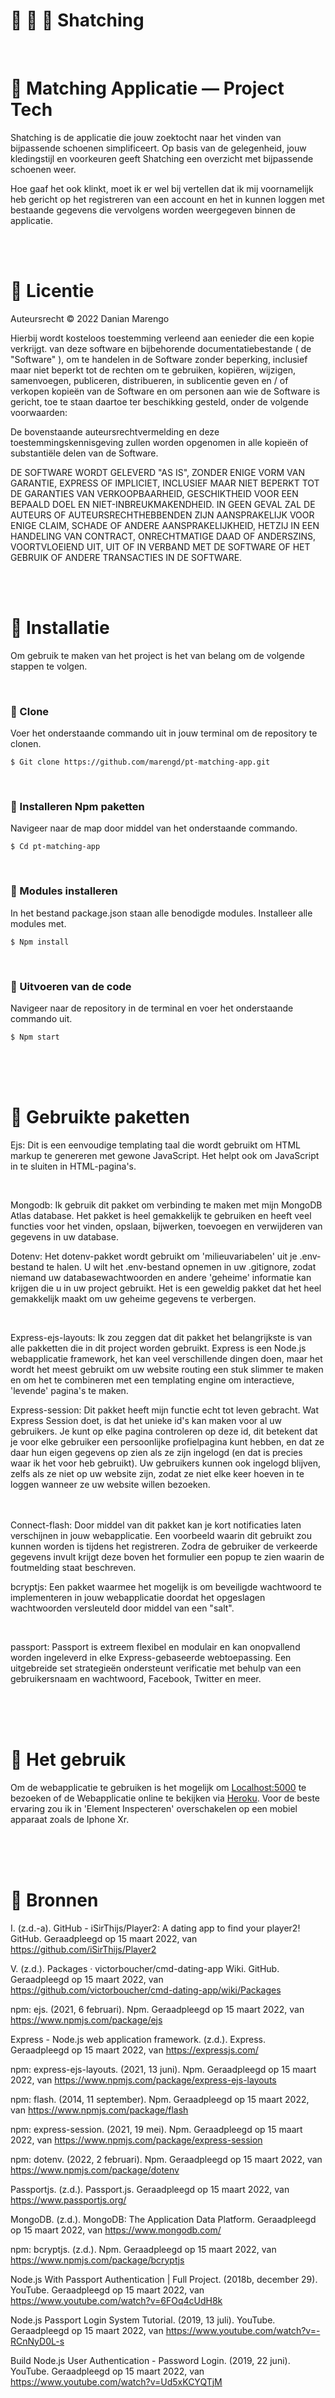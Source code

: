 # 📱 💸 👟 Shatching 


<br>

<img src="/images_wiki/thumbnail.png" alt="">

<br>


# 📱 Matching Applicatie ― Project Tech
Shatching is de applicatie die jouw zoektocht naar het vinden van bijpassende schoenen simplificeert. Op basis van de gelegenheid, jouw kledingstijl en voorkeuren geeft Shatching een overzicht met bijpassende schoenen weer. 

Hoe gaaf het ook klinkt, moet ik er wel bij vertellen dat ik mij voornamelijk heb gericht op het registreren van een account en het in kunnen loggen met bestaande gegevens die vervolgens worden weergegeven binnen de applicatie. 

<br>
<br>

# 📝 Licentie

Auteursrecht © 2022 Danian Marengo

Hierbij wordt kosteloos toestemming verleend aan eenieder die een kopie verkrijgt.
van deze software en bijbehorende documentatiebestande ( de "Software" ), om te handelen
in de Software zonder beperking, inclusief maar niet beperkt tot de rechten
om te gebruiken, kopiëren, wijzigen, samenvoegen, publiceren, distribueren, in sublicentie geven en / of verkopen
kopieën van de Software en om personen aan wie de Software is gericht, toe te staan
daartoe ter beschikking gesteld, onder de volgende voorwaarden:

De bovenstaande auteursrechtvermelding en deze toestemmingskennisgeving zullen worden opgenomen in alle
kopieën of substantiële delen van de Software.
  
DE SOFTWARE WORDT GELEVERD "AS IS", ZONDER ENIGE VORM VAN GARANTIE, EXPRESS OF
IMPLICIET, INCLUSIEF MAAR NIET BEPERKT TOT DE GARANTIES VAN VERKOOPBAARHEID,
GESCHIKTHEID VOOR EEN BEPAALD DOEL EN NIET-INBREUKMAKENDHEID. IN GEEN GEVAL ZAL DE
AUTEURS OF AUTEURSRECHTHEBBENDEN ZIJN AANSPRAKELIJK VOOR ENIGE CLAIM, SCHADE OF ANDERE
AANSPRAKELIJKHEID, HETZIJ IN EEN HANDELING VAN CONTRACT, ONRECHTMATIGE DAAD OF ANDERSZINS, VOORTVLOEIEND UIT,
UIT OF IN VERBAND MET DE SOFTWARE OF HET GEBRUIK OF ANDERE TRANSACTIES IN DE
SOFTWARE.

<br>
<br>

# 👟 Installatie
Om gebruik te maken van het project is het van belang om de volgende stappen te volgen. 

<br>


### 👟 Clone 
Voer het onderstaande commando uit in jouw terminal om de repository te clonen.
```
$ Git clone https://github.com/marengd/pt-matching-app.git
```

<br>


### 👟 Installeren Npm paketten
Navigeer naar de map door middel van het onderstaande commando.

```
$ Cd pt-matching-app
```

<br>


### 👟 Modules installeren
In het bestand package.json staan alle benodigde modules. Installeer alle modules met.

```
$ Npm install
```

<br>


### 👟 Uitvoeren van de code
Navigeer naar de repository in de terminal en voer het onderstaande commando uit.

```
$ Npm start
```

<br>
<br>
<br>


# 📝 Gebruikte paketten

Ejs: Dit is een eenvoudige templating taal die wordt gebruikt om HTML markup te genereren met gewone JavaScript. Het helpt ook om JavaScript in te sluiten in HTML-pagina's.

<br>

Mongodb: Ik gebruik dit pakket om verbinding te maken met mijn MongoDB Atlas database. Het pakket is heel gemakkelijk te gebruiken en heeft veel functies voor het vinden, opslaan, bijwerken, toevoegen en verwijderen van gegevens in uw database.

Dotenv: Het dotenv-pakket wordt gebruikt om 'milieuvariabelen' uit je .env-bestand te halen. U wilt het .env-bestand opnemen in uw .gitignore, zodat niemand uw databasewachtwoorden en andere 'geheime' informatie kan krijgen die u in uw project gebruikt. Het is een geweldig pakket dat het heel gemakkelijk maakt om uw geheime gegevens te verbergen.

<br>

Express-ejs-layouts: Ik zou zeggen dat dit pakket het belangrijkste is van alle pakketten die in dit project worden gebruikt. Express is een Node.js webapplicatie framework, het kan veel verschillende dingen doen, maar het wordt het meest gebruikt om uw website routing een stuk slimmer te maken en om het te combineren met een templating engine om interactieve, 'levende' pagina's te maken.

Express-session: Dit pakket heeft mijn functie echt tot leven gebracht. Wat Express Session doet, is dat het unieke id's kan maken voor al uw gebruikers. Je kunt op elke pagina controleren op deze id, dit betekent dat je voor elke gebruiker een persoonlijke profielpagina kunt hebben, en dat ze daar hun eigen gegevens op zien als ze zijn ingelogd (en dat is precies waar ik het voor heb gebruikt). Uw gebruikers kunnen ook ingelogd blijven, zelfs als ze niet op uw website zijn, zodat ze niet elke keer hoeven in te loggen wanneer ze uw website willen bezoeken.

<br>

<br>
Connect-flash: Door middel van dit pakket kan je kort notificaties laten verschijnen in jouw webapplicatie. Een voorbeeld waarin dit gebruikt zou kunnen worden is tijdens het registreren. Zodra de gebruiker de verkeerde gegevens invult krijgt deze boven het formulier een popup te zien waarin de foutmelding staat beschreven.

bcryptjs: Een pakket waarmee het mogelijk is om beveiligde wachtwoord te implementeren in jouw webapplicatie doordat het opgeslagen wachtwoorden versleuteld door middel van een "salt".

<br>

passport: Passport is extreem flexibel en modulair en kan onopvallend worden ingeleverd in elke Express-gebaseerde webtoepassing. Een uitgebreide set strategieën ondersteunt verificatie met behulp van een gebruikersnaam en wachtwoord, Facebook, Twitter en meer.





<br>
<br>
<br>

# 🥾 Het gebruik

Om de webapplicatie te gebruiken is het mogelijk om [Localhost:5000](http://localhost:5000) te bezoeken of de Webapplicatie online te bekijken via [Heroku](https://shatching.herokuapp.com/log_in). Voor de beste ervaring zou ik in 'Element Inspecteren' overschakelen op een mobiel apparaat zoals de Iphone Xr.

<br>
<br>
<br>


# 👢 Bronnen

I. (z.d.-a). GitHub - iSirThijs/Player2: A dating app to find your player2! GitHub. Geraadpleegd op 15 maart 2022, van https://github.com/iSirThijs/Player2

V. (z.d.). Packages · victorboucher/cmd-dating-app Wiki. GitHub. Geraadpleegd op 15 maart 2022, van https://github.com/victorboucher/cmd-dating-app/wiki/Packages

npm: ejs. (2021, 6 februari). Npm. Geraadpleegd op 15 maart 2022, van https://www.npmjs.com/package/ejs

Express - Node.js web application framework. (z.d.). Express. Geraadpleegd op 15 maart 2022, van https://expressjs.com/

npm: express-ejs-layouts. (2021, 13 juni). Npm. Geraadpleegd op 15 maart 2022, van https://www.npmjs.com/package/express-ejs-layouts

npm: flash. (2014, 11 september). Npm. Geraadpleegd op 15 maart 2022, van https://www.npmjs.com/package/flash

npm: express-session. (2021, 19 mei). Npm. Geraadpleegd op 15 maart 2022, van https://www.npmjs.com/package/express-session

npm: dotenv. (2022, 2 februari). Npm. Geraadpleegd op 15 maart 2022, van https://www.npmjs.com/package/dotenv

Passportjs. (z.d.). Passport.js. Geraadpleegd op 15 maart 2022, van https://www.passportjs.org/

MongoDB. (z.d.). MongoDB: The Application Data Platform. Geraadpleegd op 15 maart 2022, van https://www.mongodb.com/

npm: bcryptjs. (z.d.). Npm. Geraadpleegd op 15 maart 2022, van https://www.npmjs.com/package/bcryptjs

Node.js With Passport Authentication | Full Project. (2018b, december 29). YouTube. Geraadpleegd op 15 maart 2022, van https://www.youtube.com/watch?v=6FOq4cUdH8k

Node.js Passport Login System Tutorial. (2019, 13 juli). YouTube. Geraadpleegd op 15 maart 2022, van https://www.youtube.com/watch?v=-RCnNyD0L-s

Build Node.js User Authentication - Password Login. (2019, 22 juni). YouTube. Geraadpleegd op 15 maart 2022, van https://www.youtube.com/watch?v=Ud5xKCYQTjM

